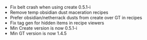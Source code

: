- Fix belt crash when using create 0.5.1-i
- Remove temp obsidian dust maceration recipes 
- Prefer obsidian/netherrack dusts from create over GT in recipes
- Fix tag gen for hidden items in recipe viewers
- Min Create version is now 0.5.1-i
- Min GT version is now 1.4.5